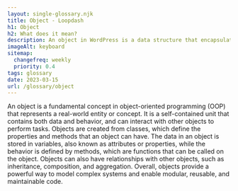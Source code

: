 ```yaml
--- 
layout: single-glossary.njk
title: Object - Loopdash
h1: Object
h2: What does it mean?
description: An object in WordPress is a data structure that encapsulates related properties and methods, allowing for modular and reusable code.
imageAlt: keyboard
sitemap:
  changefreq: weekly
  priority: 0.4
tags: glossary
date: 2023-03-15
url: /glossary/object
---
```


An object is a fundamental concept in object-oriented programming (OOP) that represents a real-world entity or concept. It is a self-contained unit that contains both data and behavior, and can interact with other objects to perform tasks. Objects are created from classes, which define the properties and methods that an object can have. The data in an object is stored in variables, also known as attributes or properties, while the behavior is defined by methods, which are functions that can be called on the object. Objects can also have relationships with other objects, such as inheritance, composition, and aggregation. Overall, objects provide a powerful way to model complex systems and enable modular, reusable, and maintainable code.

